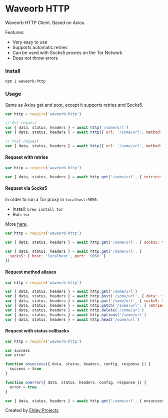 # Waveorb HTTP

Waveorb HTTP Client. Based on Axios.

Features:
- Very easy to use
- Supports automatic retries
- Can be used with Socks5 proxies on the Tor Network
- Does not throw errors

### Install

```
npm i waveorb-http
```

### Usage

Same as Axios get and post, except it supports retries and Socks5.

```js
var http = require('waveorb-http')

// Get request
var { data, status, headers } = await http('/some/url')
var { data, status, headers } = await http({ url: '/some/url', method: 'get' })

// Post request
var { data, status, headers } = await http({ url: '/some/url', method: 'post' })
```

#### Request with retries
```js
var http = require('waveorb-http')

var { data, status, headers } = await http.get('/some/url', { retries: 3 })
```

#### Request via Socks5

In order to run a Tor proxy in `localhost:9050`:
- Install: `brew install tor`
- Run: `tor`

More [here](https://gist.github.com/skippednote/ca7b40620858b57668a0abba2ed9ef85).

```js
var http = require('waveorb-http')

var { data, status, headers } = await http.get('/some/url', { socks5: true })

var { data, status, headers } = await http.get('/some/url', {
  socks5: { host: 'localhost', port: '9050' }
})
```

#### Request method aliases
```js
var http = require('waveorb-http')

var { data, status, headers } = await http.get('/some/url')
var { data, status, headers } = await http.post('/some/url', { data: 'test' })
var { data, status, headers } = await http.put('/some/url', { socks5: true, data: 'test' })
var { data, status, headers } = await http.patch('/some/url', { retries: 3 })
var { data, status, headers } = await http.delete('/some/url')
var { data, status, headers } = await http.options('/some/url')
var { data, status, headers } = await http.head('/some/url')
```

#### Request with status callbacks
```js
var http = require('waveorb-http')

var success
var error

function onsuccess({ data, status, headers, config, response }) {
  success = true
}

function onerror({ data, status, headers, config, response }) {
  error = true
}

var { data, status, headers } = await http.get('/some/url', { onsuccess, onerror })
```

Created by [Eldøy Projects](https://eldoy.com)
